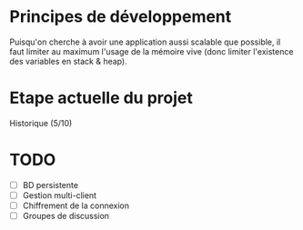 # Principes de développement

Puisqu'on cherche à avoir une application aussi scalable que possible, il faut
limiter au maximum l'usage de la mémoire vive (donc limiter l'existence des
variables en stack & heap).

# Etape actuelle du projet

Historique (5/10)

# TODO

- [ ] BD persistente
- [ ] Gestion multi-client
- [ ] Chiffrement de la connexion
- [ ] Groupes de discussion

